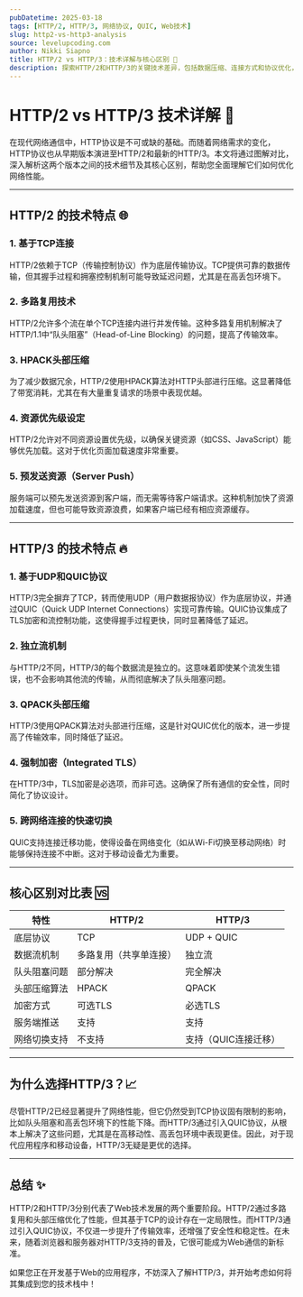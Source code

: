 ```yaml
---
pubDatetime: 2025-03-18
tags: [HTTP/2, HTTP/3, 网络协议, QUIC, Web技术]
slug: http2-vs-http3-analysis
source: levelupcoding.com
author: Nikki Siapno
title: HTTP/2 vs HTTP/3：技术详解与核心区别 🚀
description: 探索HTTP/2和HTTP/3的关键技术差异，包括数据压缩、连接方式和协议优化，全面了解它们如何提升网络性能。
---
```


# HTTP/2 vs HTTP/3 技术详解 🚀

在现代网络通信中，HTTP协议是不可或缺的基础。而随着网络需求的变化，HTTP协议也从早期版本演进至HTTP/2和最新的HTTP/3。本文将通过图解对比，深入解析这两个版本之间的技术细节及其核心区别，帮助您全面理解它们如何优化网络性能。

---

## HTTP/2 的技术特点 🌐

### 1. 基于TCP连接

HTTP/2依赖于TCP（传输控制协议）作为底层传输协议。TCP提供可靠的数据传输，但其握手过程和拥塞控制机制可能导致延迟问题，尤其是在高丢包环境下。

### 2. 多路复用技术

HTTP/2允许多个流在单个TCP连接内进行并发传输。这种多路复用机制解决了HTTP/1.1中“队头阻塞”（Head-of-Line Blocking）的问题，提高了传输效率。

### 3. HPACK头部压缩

为了减少数据冗余，HTTP/2使用HPACK算法对HTTP头部进行压缩。这显著降低了带宽消耗，尤其在有大量重复请求的场景中表现优越。

### 4. 资源优先级设定

HTTP/2允许对不同资源设置优先级，以确保关键资源（如CSS、JavaScript）能够优先加载。这对于优化页面加载速度非常重要。

### 5. 预发送资源（Server Push）

服务端可以预先发送资源到客户端，而无需等待客户端请求。这种机制加快了资源加载速度，但也可能导致资源浪费，如果客户端已经有相应资源缓存。

---

## HTTP/3 的技术特点 🔥

### 1. 基于UDP和QUIC协议

HTTP/3完全摒弃了TCP，转而使用UDP（用户数据报协议）作为底层协议，并通过QUIC（Quick UDP Internet Connections）实现可靠传输。QUIC协议集成了TLS加密和流控制功能，这使得握手过程更快，同时显著降低了延迟。

### 2. 独立流机制

与HTTP/2不同，HTTP/3的每个数据流是独立的。这意味着即使某个流发生错误，也不会影响其他流的传输，从而彻底解决了队头阻塞问题。

### 3. QPACK头部压缩

HTTP/3使用QPACK算法对头部进行压缩，这是针对QUIC优化的版本，进一步提高了传输效率，同时降低了延迟。

### 4. 强制加密（Integrated TLS）

在HTTP/3中，TLS加密是必选项，而非可选。这确保了所有通信的安全性，同时简化了协议设计。

### 5. 跨网络连接的快速切换

QUIC支持连接迁移功能，使得设备在网络变化（如从Wi-Fi切换至移动网络）时能够保持连接不中断。这对于移动设备尤为重要。

---

## 核心区别对比表 🆚

| 特性         | HTTP/2                 | HTTP/3               |
| ------------ | ---------------------- | -------------------- |
| 底层协议     | TCP                    | UDP + QUIC           |
| 数据流机制   | 多路复用（共享单连接） | 独立流               |
| 队头阻塞问题 | 部分解决               | 完全解决             |
| 头部压缩算法 | HPACK                  | QPACK                |
| 加密方式     | 可选TLS                | 必选TLS              |
| 服务端推送   | 支持                   | 支持                 |
| 网络切换支持 | 不支持                 | 支持（QUIC连接迁移） |

---

## 为什么选择HTTP/3？📈

尽管HTTP/2已经显著提升了网络性能，但它仍然受到TCP协议固有限制的影响，比如队头阻塞和高丢包环境下的性能下降。而HTTP/3通过引入QUIC协议，从根本上解决了这些问题，尤其是在高移动性、高丢包环境中表现更佳。因此，对于现代应用程序和移动设备，HTTP/3无疑是更优的选择。

---

## 总结 ✨

HTTP/2和HTTP/3分别代表了Web技术发展的两个重要阶段。HTTP/2通过多路复用和头部压缩优化了性能，但其基于TCP的设计存在一定局限性。而HTTP/3通过引入QUIC协议，不仅进一步提升了传输效率，还增强了安全性和稳定性。在未来，随着浏览器和服务器对HTTP/3支持的普及，它很可能成为Web通信的新标准。

如果您正在开发基于Web的应用程序，不妨深入了解HTTP/3，并开始考虑如何将其集成到您的技术栈中！
